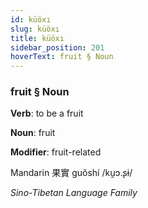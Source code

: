 ```yaml
---
id: küöxı
slug: küöxı
title: küöxı
sidebar_position: 201
hoverText: fruit § Noun
---
```


### fruit § Noun

**Verb**: to be a fruit

**Noun**: fruit

**Modifier**: fruit-related

Mandarin 果實 guǒshí /ku̯ɔ.ʂɨ/

*Sino-Tibetan Language Family*